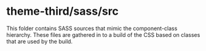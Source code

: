 # theme-third/sass/src

This folder contains SASS sources that mimic the component-class hierarchy. These files
are gathered in to a build of the CSS based on classes that are used by the build.
